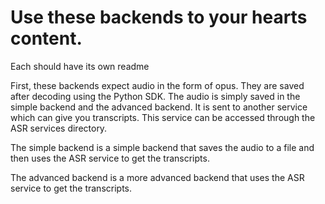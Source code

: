 # Use these backends to your hearts content.
Each should have its own readme

First, these backends expect audio in the form of opus. They are saved after decoding using the Python SDK. The audio is simply saved in the simple backend and the advanced backend. It is sent to another service which can give you transcripts. This service can be accessed through the ASR services directory.

The simple backend is a simple backend that saves the audio to a file and then uses the ASR service to get the transcripts.

The advanced backend is a more advanced backend that uses the ASR service to get the transcripts.

